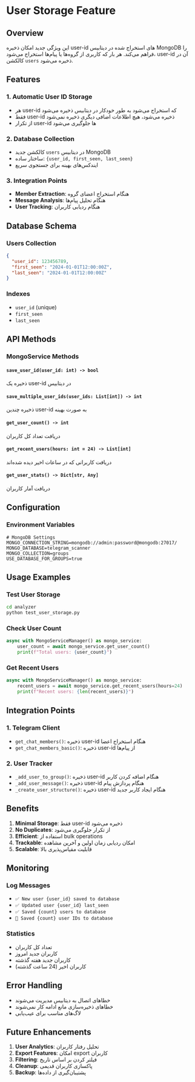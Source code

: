 # User Storage Feature

## Overview
این ویژگی جدید امکان ذخیره user-id های استخراج شده در دیتابیس MongoDB را فراهم می‌کند. هر بار که کاربری از گروه‌ها یا پیام‌ها استخراج می‌شود، user-id آن در کالکشن `users` ذخیره می‌شود.

## Features

### 1. Automatic User ID Storage
- هر user-id که استخراج می‌شود به طور خودکار در دیتابیس ذخیره می‌شود
- فقط user-id ذخیره می‌شود، هیچ اطلاعات اضافی دیگری ذخیره نمی‌شود
- از تکرار user-id ها جلوگیری می‌شود

### 2. Database Collection
- کالکشن جدید `users` در دیتابیس MongoDB
- ساختار ساده: `{user_id, first_seen, last_seen}`
- ایندکس‌های بهینه برای جستجوی سریع

### 3. Integration Points
- **Member Extraction**: هنگام استخراج اعضای گروه
- **Message Analysis**: هنگام تحلیل پیام‌ها
- **User Tracking**: هنگام ردیابی کاربران

## Database Schema

### Users Collection
```json
{
  "user_id": 123456789,
  "first_seen": "2024-01-01T12:00:00Z",
  "last_seen": "2024-01-01T12:00:00Z"
}
```

### Indexes
- `user_id` (unique)
- `first_seen`
- `last_seen`

## API Methods

### MongoService Methods

#### `save_user_id(user_id: int) -> bool`
ذخیره یک user-id در دیتابیس

#### `save_multiple_user_ids(user_ids: List[int]) -> int`
ذخیره چندین user-id به صورت بهینه

#### `get_user_count() -> int`
دریافت تعداد کل کاربران

#### `get_recent_users(hours: int = 24) -> List[int]`
دریافت کاربرانی که در ساعات اخیر دیده شده‌اند

#### `get_user_stats() -> Dict[str, Any]`
دریافت آمار کاربران

## Configuration

### Environment Variables
```env
# MongoDB Settings
MONGO_CONNECTION_STRING=mongodb://admin:password@mongodb:27017/
MONGO_DATABASE=telegram_scanner
MONGO_COLLECTION=groups
USE_DATABASE_FOR_GROUPS=true
```

## Usage Examples

### Test User Storage
```bash
cd analyzer
python test_user_storage.py
```

### Check User Count
```python
async with MongoServiceManager() as mongo_service:
    user_count = await mongo_service.get_user_count()
    print(f"Total users: {user_count}")
```

### Get Recent Users
```python
async with MongoServiceManager() as mongo_service:
    recent_users = await mongo_service.get_recent_users(hours=24)
    print(f"Recent users: {len(recent_users)}")
```

## Integration Points

### 1. Telegram Client
- `get_chat_members()`: ذخیره user-id هنگام استخراج اعضا
- `get_chat_members_basic()`: ذخیره user-id از پیام‌ها

### 2. User Tracker
- `_add_user_to_group()`: ذخیره user-id هنگام اضافه کردن کاربر
- `_add_user_message()`: ذخیره user-id هنگام پردازش پیام
- `_create_user_structure()`: ذخیره user-id هنگام ایجاد کاربر جدید

## Benefits

1. **Minimal Storage**: فقط user-id ذخیره می‌شود
2. **No Duplicates**: از تکرار جلوگیری می‌شود
3. **Efficient**: استفاده از bulk operations
4. **Trackable**: امکان ردیابی زمان اولین و آخرین مشاهده
5. **Scalable**: قابلیت مقیاس‌پذیری بالا

## Monitoring

### Log Messages
- `✅ New user {user_id} saved to database`
- `✅ Updated user {user_id} last_seen`
- `✅ Saved {count} users to database`
- `💾 Saved {count} user IDs to database`

### Statistics
- تعداد کل کاربران
- کاربران جدید امروز
- کاربران جدید هفته گذشته
- کاربران اخیر (24 ساعت گذشته)

## Error Handling

- خطاهای اتصال به دیتابیس مدیریت می‌شوند
- خطاهای ذخیره‌سازی مانع ادامه کار نمی‌شوند
- لاگ‌های مناسب برای عیب‌یابی

## Future Enhancements

1. **User Analytics**: تحلیل رفتار کاربران
2. **Export Features**: امکان export کاربران
3. **Filtering**: فیلتر کردن بر اساس تاریخ
4. **Cleanup**: پاکسازی کاربران قدیمی
5. **Backup**: پشتیبان‌گیری از داده‌ها 